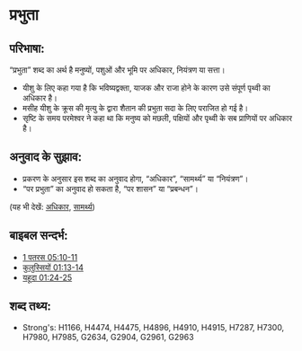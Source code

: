 # प्रभुता #

## परिभाषा: ##

“प्रभुता” शब्द का अर्थ है मनुष्यों, पशुओं और भूमि पर अधिकार, नियंत्रण या सत्ता।

* यीशु के लिए कहा गया है कि भविष्यद्वक्ता, याजक और राजा होने के कारण उसे संपूर्ण पृथ्वी का अधिकार है।
* मसीह यीशु के क्रूस की मृत्यु के द्वारा शैतान की प्रभुता सदा के लिए पराजित हो गई है।
* सृष्टि के समय परमेश्वर ने कहा था कि मनुष्य को मछली, पक्षियों और पृथ्वी के सब प्राणियों पर अधिकार है।

## अनुवाद के सुझाव: ##

* प्रकरण के अनुसार इस शब्द का अनुवाद होगा, “अधिकार”, “सामर्थ्य” या “नियंत्रण”।
* “पर प्रभुता” का अनुवाद हो सकता है, “पर शासन” या “प्रबन्धन”।

(यह भी देखें: [अधिकार](../kt/authority.md), [सामर्थ्य](../kt/power.md))

## बाइबल सन्दर्भ: ##

* [1 पतरस 05:10-11](rc://hi/tn/help/1pe/05/10)
* [कुलुस्सियों 01:13-14](rc://hi/tn/help/col/01/13)
* [यहूदा 01:24-25](rc://hi/tn/help/jud/01/24)

## शब्द तथ्य: ##

* Strong's: H1166, H4474, H4475, H4896, H4910, H4915, H7287, H7300, H7980, H7985, G2634, G2904, G2961, G2963
